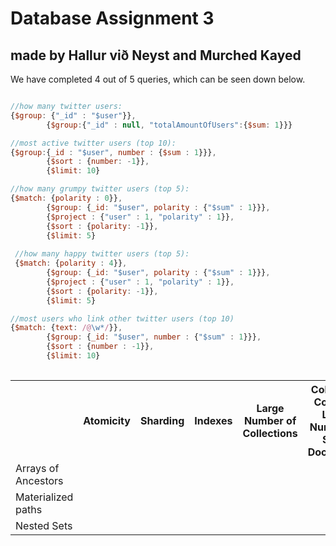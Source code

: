 <h1>Database Assignment 3</h1>
<h2>made by Hallur við Neyst and Murched Kayed</h2>
<p>We have completed 4 out of 5 queries, which can be seen down below.</p>

```javascript

//how many twitter users:
{$group: {"_id" : "$user"}},
        {$group:{"_id" : null, "totalAmountOfUsers":{$sum: 1}}}

//most active twitter users (top 10):
{$group:{_id : "$user", number : {$sum : 1}}},
        {$sort : {number: -1}},
        {$limit: 10}

//how many grumpy twitter users (top 5):
{$match: {polarity : 0}},
        {$group: {_id: "$user", polarity : {"$sum" : 1}}},
        {$project : {"user" : 1, "polarity" : 1}},
        {$sort : {polarity: -1}},
        {$limit: 5}
        
 //how many happy twitter users (top 5):
 {$match: {polarity : 4}},
        {$group: {_id: "$user", polarity : {"$sum" : 1}}},
        {$project : {"user" : 1, "polarity" : 1}},
        {$sort : {polarity: -1}},
        {$limit: 5}

//most users who link other twitter users (top 10)
{$match: {text: /@\w*/}},
        {$group: {_id: "$user", number : {"$sum" : 1}}},
        {$sort : {number : -1}},
        {$limit: 10}
        
```

<table>
  <tr>
    <th></th>
    <th>Atomicity</th>
    <th>Sharding</th> 
    <th>Indexes</th>
    <th>Large Number of Collections</th>
    <th>Collection Contains Large Number of Small Documents</th>
          </tr>
 <tr>
    <td>Arrays of Ancestors</td>
    <td></td> 
    <td></td>
         <td></td>
         <td></td>
         <td></td>

  </tr>
  <tr>
   <td>Materialized paths</td>
    <td></td> 
    <td></td>
          <td></td>
          <td></td>
          <td></td>
      
  </tr>
          <tr>
    <td>Nested Sets</td>
    <td></td> 
    <td></td>
                  <td></td>
                  <td></td>
                  <td></td>

  </tr>
  </tr>
</table>
